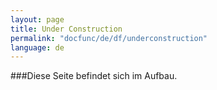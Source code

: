 ```yaml
---
layout: page
title: Under Construction
permalink: "docfunc/de/df/underconstruction"
language: de
---
```


###Diese Seite befindet sich im Aufbau.
